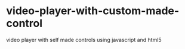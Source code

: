 # video-player-with-custom-made-control
video player with self made controls using javascript and html5
